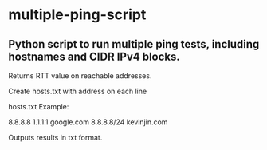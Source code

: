 # multiple-ping-script
## Python script to run multiple ping tests, including hostnames and CIDR IPv4 blocks.

Returns RTT value on reachable addresses.

Create hosts.txt with address on each line

hosts.txt Example:

8.8.8.8
1.1.1.1
google.com
8.8.8.8/24
kevinjin.com



Outputs results in txt format. 
